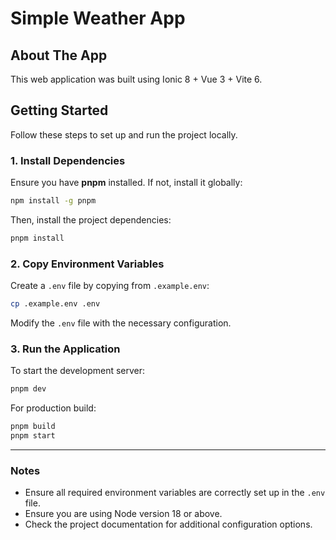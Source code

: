 # Simple Weather App

## About The App

This web application was built using Ionic 8 + Vue 3 + Vite 6.

## Getting Started

Follow these steps to set up and run the project locally.

### 1. Install Dependencies
Ensure you have **pnpm** installed. If not, install it globally:

```sh
npm install -g pnpm
```

Then, install the project dependencies:

```sh
pnpm install
```

### 2. Copy Environment Variables
Create a `.env` file by copying from `.example.env`:

```sh
cp .example.env .env
```

Modify the `.env` file with the necessary configuration.

### 3. Run the Application
To start the development server:

```sh
pnpm dev
```

For production build:

```sh
pnpm build
pnpm start
```

---

### Notes
- Ensure all required environment variables are correctly set up in the `.env` file.
- Ensure you are using Node version 18 or above.
- Check the project documentation for additional configuration options.

